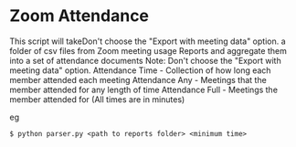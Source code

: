 # Zoom Attendance
 
This script will takeDon't choose the "Export with meeting data" option. a folder of csv files from Zoom meeting usage Reports and aggregate them into a set of attendance documents
Note: Don't choose the "Export with meeting data" option.
Attendance Time - Collection of how long each member attended each meeting
Attendance Any - Meetings that the member attended for any length of time
Attendance Full - Meetings the member attended for <minimum time> (All times are in minutes)

eg
```
$ python parser.py <path to reports folder> <minimum time>
```
